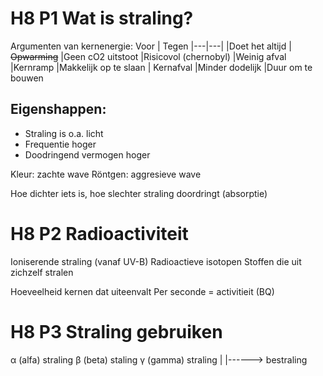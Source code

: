 # H8 P1 Wat is straling?
Argumenten van kernenergie:
Voor  | Tegen
|---|---|
|Doet het altijd  | ~~Opwarming~~
|Geen cO2 uitstoot  |Risicovol (chernobyl)
|Weinig afval |Kernramp
|Makkelijk op te slaan | Kernafval
|Minder dodelijk |Duur om te bouwen

## Eigenshappen:
- Straling is o.a. licht
- Frequentie hoger
- Doodringend vermogen hoger

Kleur: zachte wave
Röntgen: aggresieve wave

Hoe dichter iets is, hoe slechter straling doordringt (absorptie)

# H8 P2 Radioactiviteit
Ioniserende straling (vanaf UV-B)
Radioactieve isotopen
Stoffen die uit zichzelf stralen

Hoeveelheid kernen dat uiteenvalt
Per seconde = activitieit (BQ)

# H8 P3 Straling gebruiken
α (alfa) straling
β (beta) staling
γ (gamma) straling
|
|------> bestraling

<!--stackedit_data:
eyJoaXN0b3J5IjpbLTE3NDUyOTk5NzMsMTYyNjQ4OTUyLC0xMj
I4NDQ2MDA4LDUxMTQxNTIyLC0xNjY0Mjk4NTEzLDMwMzA3Mzk4
NSwtMTA2Nzc2ODYzOV19
-->